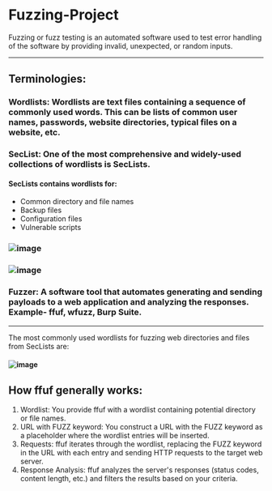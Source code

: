 # Fuzzing-Project
Fuzzing or fuzz testing is an automated software used to test error handling of the software by providing invalid, unexpected, or random inputs.

---

## Terminologies:
### Wordlists: Wordlists are text files containing a sequence of commonly used words. This can be lists of common user names, passwords, website directories, typical files on a website, etc.
### SecList: One of the most comprehensive and widely-used collections of wordlists is SecLists. 
#### SecLists contains wordlists for:
- Common directory and file names
- Backup files
- Configuration files
- Vulnerable scripts

### ![image](https://github.com/user-attachments/assets/4100ebb9-2ccc-4c8f-a9a0-7dfbd9a56156)
### ![image](https://github.com/user-attachments/assets/7de63969-e7cd-4878-8c44-61c3c053c6f3)


### Fuzzer: A software tool that automates generating and sending payloads to a web application and analyzing the responses. Example- ffuf, wfuzz, Burp Suite.
--- 


The most commonly used wordlists for fuzzing web directories and files from SecLists are:
#### ![image](https://github.com/user-attachments/assets/0af59fda-3561-4bf7-b432-6d97ae74b04e)



## How ffuf generally works:
1. Wordlist: You provide ffuf with a wordlist containing potential directory or file names.
2. URL with FUZZ keyword: You construct a URL with the FUZZ keyword as a placeholder where the wordlist entries will be inserted.
3. Requests: ffuf iterates through the wordlist, replacing the FUZZ keyword in the URL with each entry and sending HTTP requests to the target web server.
4. Response Analysis: ffuf analyzes the server's responses (status codes, content length, etc.) and filters the results based on your criteria.




